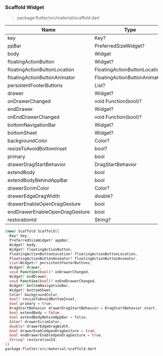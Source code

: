 ### Scaffold Widget

> package:flutter/src/material/scaffold.dart

| Name                           | Type                          | Default Value           |
| ------------------------------ | ----------------------------- | ----------------------- |
| key                            | Key?                          |                         |
| ppBar                          | PreferredSizeWidget?          |                         |
| body                           | Widget                        |                         |
| floatingActionButton           | Widget?                       |                         |
| floatingActionButtonLocation   | FloatingActionButtonLocation? |                         |
| floatingActionButtonAnimator   | FloatingActionButtonAnimator? |                         |
| persistentFooterButtons        | List<Widget>?                 |                         |
| drawer                         | Widget?                       |                         |
| onDrawerChanged                | void Function(bool)?          |                         |
| endDrawer                      | Widget?                       |                         |
| onEndDrawerChanged             | void Function(bool)?          |                         |
| bottomNavigationBar            | Widget?                       |                         |
| bottomSheet                    | Widget?                       |                         |
| backgroundColor                | Color?                        |                         |
| resizeToAvoidBottomInset       | bool?                         |                         |
| primary                        | bool                          | true                    |
| drawerDragStartBehavior        | DragStartBehavior             | DragStartBehavior.start |
| extendBody                     | bool                          | false                   |
| extendBodyBehindAppBar         | bool                          | false                   |
| drawerScrimColor               | Color?                        |                         |
| drawerEdgeDragWidth            | double?                       |                         |
| drawerEnableOpenDragGesture    | bool                          | true                    |
| endDrawerEnableOpenDragGesture | bool                          | true                    |
| restorationId                  | String?                       |                         |



```dart
(new) Scaffold Scaffold({
  Key? key,
  PreferredSizeWidget? appBar,
  Widget? body,
  Widget? floatingActionButton,
  FloatingActionButtonLocation? floatingActionButtonLocation,
  FloatingActionButtonAnimator? floatingActionButtonAnimator,
  List<Widget>? persistentFooterButtons,
  Widget? drawer,
  void Function(bool)? onDrawerChanged,
  Widget? endDrawer,
  void Function(bool)? onEndDrawerChanged,
  Widget? bottomNavigationBar,
  Widget? bottomSheet,
  Color? backgroundColor,
  bool? resizeToAvoidBottomInset,
  bool primary = true,
  DragStartBehavior drawerDragStartBehavior = DragStartBehavior.start,
  bool extendBody = false,
  bool extendBodyBehindAppBar = false,
  Color? drawerScrimColor,
  double? drawerEdgeDragWidth,
  bool drawerEnableOpenDragGesture = true,
  bool endDrawerEnableOpenDragGesture = true,
  String? restorationId,
})
package:flutter/src/material/scaffold.dart
```















